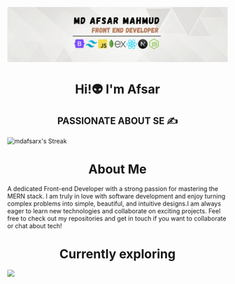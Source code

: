 
![Frontend development](https://raw.githubusercontent.com/Mdafsarx/Mdafsarx/main/Olivia%20Wilson%20(3).png)

<h1 align="center">Hi!👽 I'm Afsar</h1>
<h2 style="text-align:center;" align="center">PASSIONATE ABOUT SE ✍</h2>
<div>
  <img src="https://github-readme-streak-stats.herokuapp.com/?user=mdafsarx&theme=highcontrast&hide_border=true" alt="mdafsarx's Streak" width="100%" height="200" >
</div>
<h1 align="center">About Me</h1>
A dedicated Front-end Developer with a strong passion for mastering the MERN stack. I am truly in love with software development and enjoy turning complex problems into simple, beautiful, and intuitive designs.I am always eager to learn new technologies and collaborate on exciting projects. Feel free to check out my repositories and get in touch if you want to collaborate or chat about tech!
<br>

<h1 align="center">Currently exploring
</h1>
  <a href="https://skillicons.dev">
    <img src="https://skillicons.dev/icons?i=html,css,tailwind,bootstrap,javascript,react,nextjs,git,github,firebase,nodejs,expressjs,mongodb,figma,visualcode" />
  </a>
<br/>


